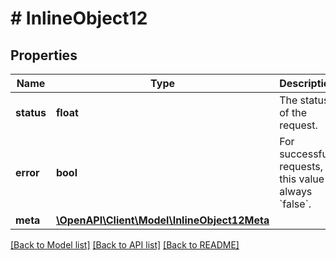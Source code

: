 # # InlineObject12

## Properties

Name | Type | Description | Notes
------------ | ------------- | ------------- | -------------
**status** | **float** | The status of the request. |
**error** | **bool** | For successful requests, this value is always &#x60;false&#x60;. |
**meta** | [**\OpenAPI\Client\Model\InlineObject12Meta**](InlineObject12Meta.md) |  |

[[Back to Model list]](../../README.md#models) [[Back to API list]](../../README.md#endpoints) [[Back to README]](../../README.md)
